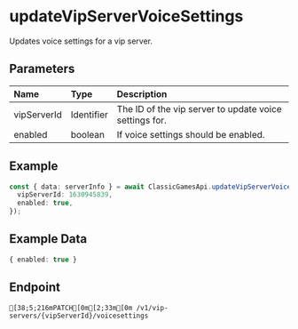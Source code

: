
# updateVipServerVoiceSettings
Updates voice settings for a vip server.


## Parameters
| Name        | Type       | Description                                            |
| :---------- | :--------- | :----------------------------------------------------- |
| vipServerId | Identifier | The ID of the vip server to update voice settings for. |
| enabled     | boolean    | If voice settings should be enabled.                   |



## Example
```ts copy showLineNumbers
const { data: serverInfo } = await ClassicGamesApi.updateVipServerVoiceSettings({
  vipServerId: 1630945839,
  enabled: true,
}); 
```


## Example Data
```ts copy showLineNumbers
{ enabled: true } 
```


## Endpoint
```ansi
[38;5;216mPATCH[0m[2;33m[0m /v1/vip-servers/{vipServerId}/voicesettings
```
  